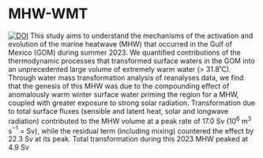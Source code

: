 # MHW-WMT
[![DOI](https://zenodo.org/badge/701062568.svg)](https://zenodo.org/badge/latestdoi/701062568)
This study aims to understand the mechanisms of the activation and evolution of the marine heatwave (MHW) that occurred in the Gulf of Mexico (GOM) during summer 2023. We quantified contributions of the thermodynamic processes that transformed surface waters in the GOM into an unprecedented large volume of extremely warm water (> 31.8˚C). Through water mass transformation analysis of reanalyses data, we find that the genesis of this MHW was due to the compounding effect of anomalously warm winter surface water priming the region for a MHW, coupled with greater exposure to strong solar radiation. Transformation due to total surface fluxes (sensible and latent heat, solar and longwave radiation) contributed to the MHW volume at a peak rate of 17.0 Sv (10$^6$ m$^3$ s$^{-1}$ = Sv), while the residual term (including mixing) countered the effect by 22.3 Sv at its peak. Total transformation during this 2023 MHW peaked at 4.9 Sv
